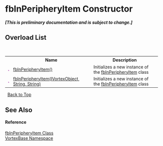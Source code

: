 # fbInPeripheryItem Constructor 
 _**\[This is preliminary documentation and is subject to change.\]**_


## Overload List
&nbsp;<table><tr><th></th><th>Name</th><th>Description</th></tr><tr><td>![Public method](media/pubmethod.gif "Public method")</td><td><a href="M_VortexBase_fbInPeripheryItem__ctor.md">fbInPeripheryItem()</a></td><td>
Initializes a new instance of the <a href="T_VortexBase_fbInPeripheryItem.md">fbInPeripheryItem</a> class</td></tr><tr><td>![Public method](media/pubmethod.gif "Public method")</td><td><a href="M_VortexBase_fbInPeripheryItem__ctor_1.md">fbInPeripheryItem(IVortexObject, String, String)</a></td><td>
Initializes a new instance of the <a href="T_VortexBase_fbInPeripheryItem.md">fbInPeripheryItem</a> class</td></tr></table>&nbsp;
<a href="#fbinperipheryitem-constructor">Back to Top</a>

## See Also


#### Reference
<a href="T_VortexBase_fbInPeripheryItem.md">fbInPeripheryItem Class</a><br /><a href="N_VortexBase.md">VortexBase Namespace</a><br />